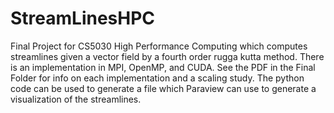 # StreamLinesHPC
Final Project for CS5030 High Performance Computing which computes streamlines given a vector field by a fourth order rugga kutta method.
There is an implementation in MPI, OpenMP, and CUDA. See the PDF in the Final Folder for info on each implementation and a scaling study. The
python code can be used to generate a file which Paraview can use to generate a visualization of the streamlines.
